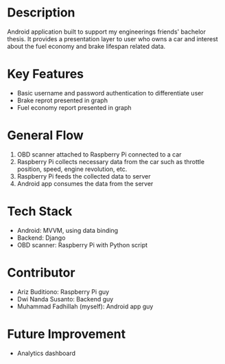 # Description
Android application built to support my engineerings friends' bachelor thesis. It provides a presentation layer to user who owns a car and interest about the fuel economy and brake lifespan related data.

# Key Features
- Basic username and password authentication to differentiate user
- Brake reprot presented in graph
- Fuel economy report presented in graph

# General Flow
1. OBD scanner attached to Raspberry Pi connected to a car
2. Raspberry Pi collects necessary data from the car such as throttle position, speed, engine revolution, etc.
3. Raspberry Pi feeds the collected data to server
4. Android app consumes the data from the server

# Tech Stack
- Android: MVVM, using data binding
- Backend: Django
- OBD scanner: Raspberry Pi with Python script

# Contributor
- Ariz Buditiono: Raspberry Pi guy
- Dwi Nanda Susanto: Backend guy
- Muhammad Fadhillah (myself): Android app guy

# Future Improvement
- Analytics dashboard
